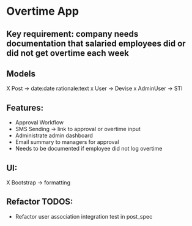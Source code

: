 # Overtime App

## Key requirement: company needs documentation that salaried employees did or did not get overtime each week

## Models
X Post -> date:date rationale:text
x User -> Devise
x AdminUser -> STI

## Features:
- Approval Workflow
- SMS Sending -> link to approval or overtime input
- Administrate admin dashboard
- Email summary to managers for approval
- Needs to be documented if employee did not log overtime

## UI:
X Bootstrap -> formatting

## Refactor TODOS:
- Refactor user association integration test in post_spec